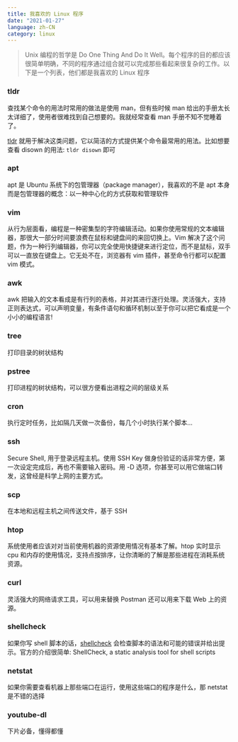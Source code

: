 ```yaml
---
title: 我喜欢的 Linux 程序
date: "2021-01-27"
language: zh-CN
category: linux
---
```


> Unix 编程的哲学是 Do One Thing And Do It Well。每个程序的目的都应该很简单明确，不同的程序通过组合就可以完成那些看起来很复杂的工作。以下是一个列表，他们都是我喜欢的 Linux 程序

### tldr

查找某个命令的用法时常用的做法是使用 man，但有些时候 man 给出的手册太长太详细了，使用者很难找到自己想要的。我就经常查看 man 手册不知不觉睡着了。

[tldr](https://github.com/tldr-pages/tldr) 就用于解决这类问题，它以简洁的方式提供某个命令最常用的用法。比如想要查看 disown 的用法: `tldr disown` 即可

### apt

apt 是 Ubuntu 系统下的包管理器（package manager），我喜欢的不是 apt 本身而是包管理器的概念：以一种中心化的方式获取和管理软件

### vim

从行为层面看，编程是一种密集型的字符编辑活动。如果你使用常规的文本编辑器，那很大一部分时间要浪费在鼠标和键盘间的来回切换上。Vim 解决了这个问题，作为一种行列编辑器，你可以完全使用快捷键来进行定位，而不是鼠标，双手可以一直放在键盘上。它无处不在，浏览器有 vim 插件，甚至命令行都可以配置 vim 模式。

### awk

awk 把输入的文本看成是有行列的表格，并对其进行逐行处理。灵活强大，支持正则表达式，可以声明变量，有条件语句和循环机制以至于你可以把它看成是一个小小的编程语言!

### tree

打印目录的树状结构

### pstree

打印进程的树状结构，可以很方便看出进程之间的层级关系

### cron

执行定时任务，比如隔几天做一次备份，每几个小时执行某个脚本...

### ssh

Secure Shell, 用于登录远程主机。使用 SSH Key 做身份验证的话非常方便，第一次设定完成后，再也不需要输入密码。用 -D 选项，你甚至可以用它做端口转发，这曾经是科学上网的主要方式。

### scp

在本地和远程主机之间传送文件，基于 SSH

### htop

系统使用者应该对对当前使用机器的资源使用情况有基本了解。htop 实时显示 cpu 和内存的使用情况，支持点按排序，让你清晰的了解是那些进程在消耗系统资源。

### curl

灵活强大的网络请求工具，可以用来替换 Postman 还可以用来下载 Web 上的资源。

### shellcheck

如果你写 shell 脚本的话，[shellcheck](https://github.com/koalaman/shellcheck) 会检查脚本的语法和可能的错误并给出提示。官方的介绍很简单: ShellCheck, a static analysis tool for shell scripts

### netstat

如果你需要查看机器上那些端口在运行，使用这些端口的程序是什么，那 netstat 是不错的选择

### youtube-dl

下片必备，懂得都懂
